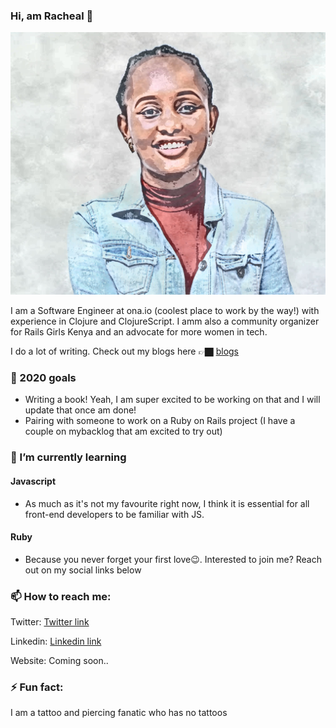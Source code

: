 ### Hi, am Racheal 👋

<img src="https://github.com/RayceeM/RayceeM/blob/master/assets/images/JPG_1596457181416.jpg" />

 I am a Software Engineer at ona.io (coolest place to work by the way!) with experience in Clojure and ClojureScript. I amm also a community organizer for Rails Girls Kenya and an advocate for more women in tech.

 I do a lot of writing. Check out my blogs here 👉🏿 [blogs](https://medium.com/@mwatelaraycee33)

### 🎯 2020 goals
 - Writing a book! Yeah, I am super excited to be working on that and I will update that once am done!
 - Pairing with someone to work on a Ruby on Rails project (I have a couple on mybacklog that am excited to try out)
 
 ### 🌱 I’m currently learning 
 #### Javascript
  - As much as it's not my favourite right now, I think it is essential for all front-end developers to be familiar with JS.
 #### Ruby
 - Because you never forget your first love😉. Interested to join me? Reach out on my social links below
 
 ### 📫 How to reach me:
 Twitter: [Twitter link](https://twitter.com/m_raycee)
 
 Linkedin: [Linkedin link](https://www.linkedin.com/in/racheal-mwatela-50543793)
 
 Website: Coming soon..
 
 
 ### ⚡ Fun fact: 
 I am a tattoo and piercing fanatic who has no tattoos
